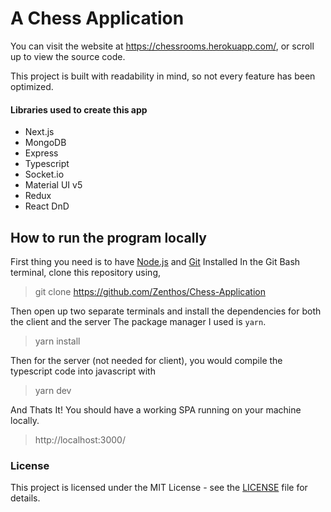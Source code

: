 # A Chess Application

You can visit the website at https://chessrooms.herokuapp.com/, or scroll up to view the source code.

This project is built with readability in mind, so not every feature has been optimized.

#### Libraries used to create this app

- Next.js
- MongoDB
- Express
- Typescript
- Socket.io
- Material UI v5
- Redux
- React DnD

## How to run the program locally

First thing you need is to have [Node.js](https://nodejs.org/en/download/) and [Git](https://git-scm.com/downloads) Installed
In the Git Bash terminal, clone this repository using,

> git clone https://github.com/Zenthos/Chess-Application

Then open up two separate terminals and install the dependencies for both the client and the server
The package manager I used is `yarn`.

> yarn install

Then for the server (not needed for client), you would compile the typescript code into javascript with

> yarn dev

And Thats It! You should have a working SPA running on your machine locally.

> http://localhost:3000/

### License

This project is licensed under the MIT License - see the [LICENSE](https://github.com/Zenthos/Chess-Application/blob/main/LICENSE.md) file for details.
